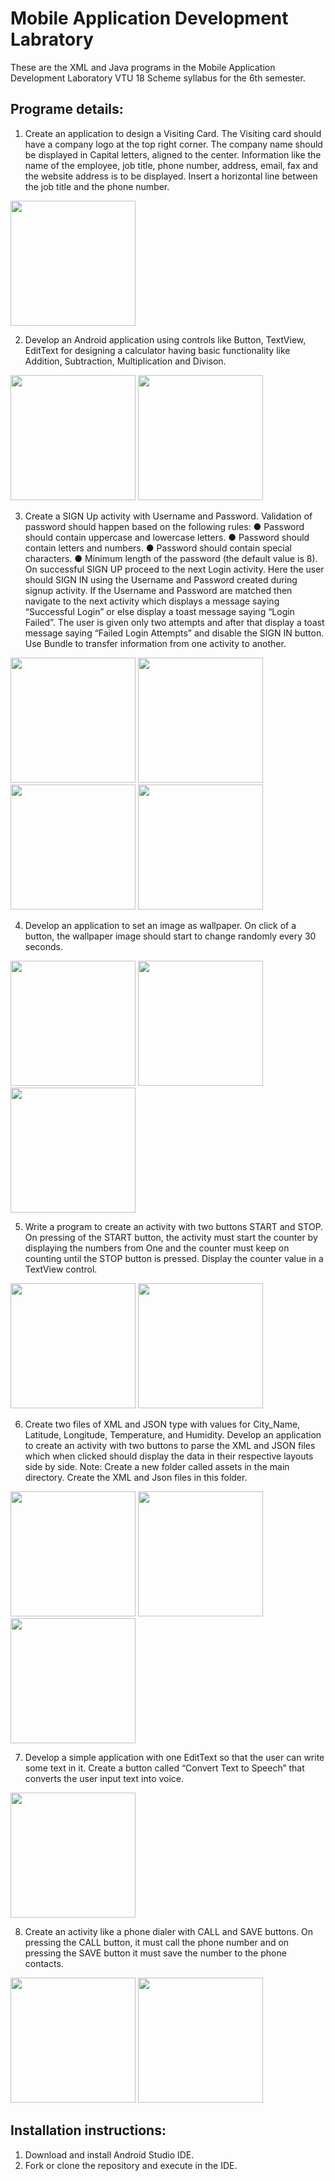 # Mobile Application Development Labratory
These are the XML and Java programs in the Mobile Application Development Laboratory VTU 18 Scheme syllabus for the 6th semester. 

## Programe details:

1. Create an application to design a Visiting Card. The Visiting card should have a company 
logo at the top right corner. The company name should be displayed in Capital letters, 
aligned to the center. Information like the name of the employee, job title, phone number, 
address, email, fax and the website address is to be displayed. Insert a horizontal line 
between the job title and the phone number.
<img src="https://github.com/Adnayak12/6thsem_MAD_Lab/assets/70199944/742139db-27a0-4bf3-902b-d9db1a16cd57" width=200/>


2. Develop an Android application using controls like Button, TextView, EditText for 
designing a calculator having basic functionality like Addition, Subtraction, Multiplication 
and Divison.
<img src="https://github.com/Adnayak12/6thsem_MAD_Lab/assets/70199944/9acf7831-a36d-4bc8-8986-48aacb05124a" width=200/>
<img src="https://github.com/Adnayak12/6thsem_MAD_Lab/assets/70199944/30169545-a28a-4bee-be2c-5e675c30a3d5" width=200/>


3. Create a SIGN Up activity with Username and Password. Validation of password should happen based on the following rules:
● Password should contain uppercase and lowercase letters.
● Password should contain letters and numbers.
● Password should contain special characters.
● Minimum length of the password (the default value is 8).
On successful SIGN UP proceed to the next Login activity. Here the user should SIGN IN using the Username and Password created during signup activity. If the Username and Password are matched then navigate to the next activity which displays a message saying “Successful Login” or else display a toast message saying “Login Failed”. The user is given only two attempts and after that display a toast message saying “Failed Login Attempts” and disable the SIGN IN button. Use Bundle to transfer information from one activity to another.
<img src="https://github.com/Adnayak12/6thsem_MAD_Lab/assets/70199944/3e4b980d-f31d-4e94-8d59-ffece82e31a7" width=200/>
<img src="https://github.com/Adnayak12/6thsem_MAD_Lab/assets/70199944/ecd71128-afef-4007-b0ea-97c5f66dab85" width=200/>
<img src="https://github.com/Adnayak12/6thsem_MAD_Lab/assets/70199944/2147f793-fb5c-4abd-b683-536f90d2ca20" width=200/>
<img src="https://github.com/Adnayak12/6thsem_MAD_Lab/assets/70199944/63097316-9f16-4178-a774-19ae6c3ded80" width=200/>


4. Develop an application to set an image as wallpaper. On click of a button, the wallpaper image should start to change randomly every 30 seconds.
<img src="https://github.com/Adnayak12/6thsem_MAD_Lab/assets/70199944/b28cc872-327f-4dc1-a163-00def8c088d5" width=200/>
<img src="https://github.com/Adnayak12/6thsem_MAD_Lab/assets/70199944/fe6e2fe3-01c3-4e5f-9981-7981df4e565f" width=200/>
<img src="https://github.com/Adnayak12/6thsem_MAD_Lab/assets/70199944/0635ea98-4d79-40bb-8fbc-c074f7f355cb" width=200/>


5. Write a program to create an activity with two buttons START and STOP. On pressing of the START button, the activity must start the counter by displaying the numbers from One and the counter must keep on counting until the STOP button is pressed. Display the counter value in a TextView control.
<img src="https://github.com/Adnayak12/6thsem_MAD_Lab/assets/70199944/9cda77df-11d8-4caf-a0b6-fe9d8de12e78" width=200/>
<img src="https://github.com/Adnayak12/6thsem_MAD_Lab/assets/70199944/37296339-1fa0-4117-a225-be1015ce7818" width=200/>


6. Create two files of XML and JSON type with values for City_Name, Latitude, Longitude, Temperature, and Humidity. Develop an application to create an activity with two buttons to parse the XML and JSON files which when clicked should display the data in their respective layouts side by side. 
Note: Create a new folder called assets in the main directory. Create the XML and Json files in this folder.
<img src="https://github.com/Adnayak12/6thsem_MAD_Lab/assets/70199944/845b428d-3ad2-4216-9904-ddeed20cb9dc" width=200/>
<img src="https://github.com/Adnayak12/6thsem_MAD_Lab/assets/70199944/77591669-5689-4b3e-90d6-eb1902cd1edf" width=200/>
<img src="https://github.com/Adnayak12/6thsem_MAD_Lab/assets/70199944/7f5796b2-98cb-4c94-a620-b462e9806f94" width=200/>


7. Develop a simple application with one EditText so that the user can write some text in it. Create a button called “Convert Text to Speech” that converts the user input text into voice.
<img src="https://github.com/Adnayak12/6thsem_MAD_Lab/assets/70199944/9bfa1167-4010-4a69-8e3b-1a826015997f" width=200/>


8. Create an activity like a phone dialer with CALL and SAVE buttons. On pressing the CALL button, it must call the phone number and on pressing the SAVE button it must save the number to the phone contacts.
<img src="https://github.com/Adnayak12/6thsem_MAD_Lab/assets/70199944/d1b4d7d2-198a-4e78-a436-2ef16fde3c1d" width=200/>
<img src="https://github.com/Adnayak12/6thsem_MAD_Lab/assets/70199944/28626cff-599c-4d28-aba1-162711ea4d6f" width=200/>


## Installation instructions:
1. Download and install Android Studio IDE.
2. Fork or clone the repository and execute in the IDE.
